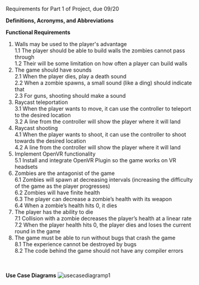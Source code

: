 Requirements for
  Part 1 of Project, due 09/20


**Definitions, Acronyms, and Abbreviations**




**Functional Requirements**
1. Walls may be used to the player's advantage<br>
  1.1 The player should be able to build walls the zombies cannot pass through<br>
  1.2 Their will be some limitation on how often a player can build walls<br>
2. The game should have sounds<br>
  2.1 When the player dies, play a death sound<br>
  2.2 When a zombie spawns, a small sound (like a ding) should indicate that<br>
  2.3 For guns, shooting should make a sound<br>
3. Raycast teleportation<br>
  3.1 When the player wants to move, it can use the controller to teleport to the desired location<br>
  3.2 A line from the controller will show the player where it will land<br>
4. Raycast shooting<br>
  4.1 When the player wants to shoot, it can use the controller to shoot towards the desired location<br>
  4.2 A line from the controller will show the player where it will land<br>
5. Implement OpenVR functionality<br>
  5.1 Install and integrate OpenVR Plugin so the game works on VR headsets<br>
6. Zombies are the antagonist of the game<br>
  6.1 Zombies will spawn at decreasing intervals (increasing the difficulty of the game as the player progresses)<br>
  6.2 Zombies will have finite health<br>
  6.3 The player can decrease a zombie’s health with its weapon<br>
  6.4 When a zombie’s health hits 0, it dies<br>
7. The player has the ability to die<br>
  7.1 Collision with a zombie decreases the player’s health at a linear rate<br>
  7.2 When the player health hits 0, the player dies and loses the current round in the game<br>
8. The game must be able to run without bugs that crash the game<br>
  8.1 The experience cannot be destroyed by bugs<br>
  8.2 The code behind the game should not have any compiler errors<br>
  <br><br>

**Use Case Diagrams**
![usecasediagramp1](https://user-images.githubusercontent.com/38480615/45655648-f60a2e80-baa6-11e8-96dc-d87812edf646.png)
